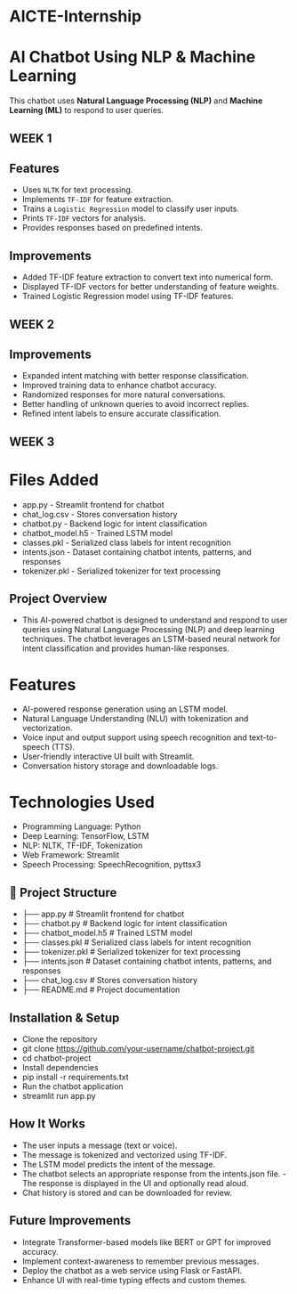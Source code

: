 # AICTE-Internship
# AI Chatbot Using NLP & Machine Learning

This chatbot uses **Natural Language Processing (NLP)** and **Machine Learning (ML)** to respond to user queries.
## WEEK 1
## Features
- Uses `NLTK` for text processing.
- Implements `TF-IDF` for feature extraction.
- Trains a `Logistic Regression` model to classify user inputs.
- Prints `TF-IDF` vectors for analysis.
- Provides responses based on predefined intents.

## Improvements
- Added TF-IDF feature extraction to convert text into numerical form.
- Displayed TF-IDF vectors for better understanding of feature weights.
- Trained Logistic Regression model using TF-IDF features.


## WEEK 2
## Improvements
- Expanded intent matching with better response classification.
- Improved training data to enhance chatbot accuracy.
- Randomized responses for more natural conversations.
- Better handling of unknown queries to avoid incorrect replies.
- Refined intent labels to ensure accurate classification.


## WEEK 3
# Files Added
- app.py - Streamlit frontend for chatbot
- chat_log.csv - Stores conversation history
- chatbot.py - Backend logic for intent classification
- chatbot_model.h5 - Trained LSTM model
- classes.pkl - Serialized class labels for intent recognition
- intents.json - Dataset containing chatbot intents, patterns, and responses
- tokenizer.pkl - Serialized tokenizer for text processing


## Project Overview

- This AI-powered chatbot is designed to understand and respond to user queries using Natural Language Processing (NLP) and deep learning techniques. The chatbot leverages an LSTM-based neural network for intent classification and provides human-like responses.

# Features

- AI-powered response generation using an LSTM model.
- Natural Language Understanding (NLU) with tokenization and vectorization.
- Voice input and output support using speech recognition and text-to-speech (TTS).
- User-friendly interactive UI built with Streamlit.
- Conversation history storage and downloadable logs.

# Technologies Used
- Programming Language: Python
- Deep Learning: TensorFlow, LSTM
- NLP: NLTK, TF-IDF, Tokenization
- Web Framework: Streamlit
- Speech Processing: SpeechRecognition, pyttsx3

## 📂 Project Structure

- ├── app.py            # Streamlit frontend for chatbot
- ├── chatbot.py        # Backend logic for intent classification
- ├── chatbot_model.h5  # Trained LSTM model
- ├── classes.pkl       # Serialized class labels for intent recognition
- ├── tokenizer.pkl     # Serialized tokenizer for text processing
- ├── intents.json      # Dataset containing chatbot intents, patterns, and responses
- ├── chat_log.csv      # Stores conversation history
- ├── README.md         # Project documentation

## Installation & Setup

- Clone the repository
- git clone https://github.com/your-username/chatbot-project.git
- cd chatbot-project
- Install dependencies
- pip install -r requirements.txt
- Run the chatbot application
- streamlit run app.py

## How It Works

- The user inputs a message (text or voice).
- The message is tokenized and vectorized using TF-IDF.
- The LSTM model predicts the intent of the message.
- The chatbot selects an appropriate response from the intents.json file.
-The response is displayed in the UI and optionally read aloud.
- Chat history is stored and can be downloaded for review.

## Future Improvements

- Integrate Transformer-based models like BERT or GPT for improved accuracy.
- Implement context-awareness to remember previous messages.
- Deploy the chatbot as a web service using Flask or FastAPI.
- Enhance UI with real-time typing effects and custom themes.






